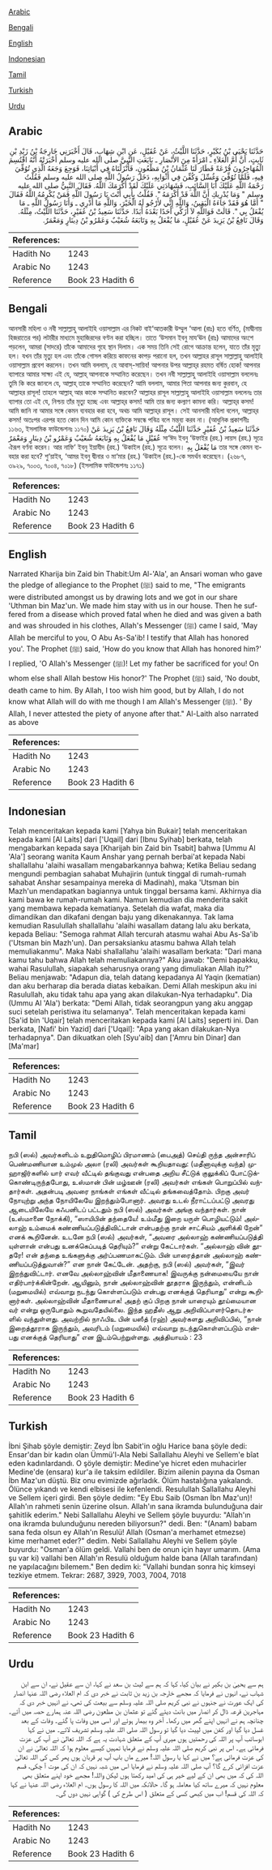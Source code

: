 [Arabic](#arabic)

[Bengali](#bengali)

[English](#english)

[Indonesian](#indonesian)

[Tamil](#tamil)

[Turkish](#turkish)

[Urdu](#urdu)

## Arabic


<div dir="rtl" lang="ar" style={{fontSize:'larger',backgroundColor:'#f8f9fa',padding:20}}>
حَدَّثَنَا يَحْيَى بْنُ بُكَيْرٍ، حَدَّثَنَا اللَّيْثُ، عَنْ عُقَيْلٍ، عَنِ ابْنِ شِهَابٍ، قَالَ أَخْبَرَنِي خَارِجَةُ بْنُ زَيْدِ بْنِ ثَابِتٍ، أَنَّ أُمَّ الْعَلاَءِ ـ امْرَأَةً مِنَ الأَنْصَارِ ـ بَايَعَتِ النَّبِيَّ صلى الله عليه وسلم أَخْبَرَتْهُ أَنَّهُ اقْتُسِمَ الْمُهَاجِرُونَ قُرْعَةً فَطَارَ لَنَا عُثْمَانُ بْنُ مَظْعُونٍ، فَأَنْزَلْنَاهُ فِي أَبْيَاتِنَا، فَوَجِعَ وَجَعَهُ الَّذِي تُوُفِّيَ فِيهِ، فَلَمَّا تُوُفِّيَ وَغُسِّلَ وَكُفِّنَ فِي أَثْوَابِهِ، دَخَلَ رَسُولُ اللَّهِ صلى الله عليه وسلم فَقُلْتُ رَحْمَةُ اللَّهِ عَلَيْكَ أَبَا السَّائِبِ، فَشَهَادَتِي عَلَيْكَ لَقَدْ أَكْرَمَكَ اللَّهُ‏.‏ فَقَالَ النَّبِيُّ صلى الله عليه وسلم ‏"‏ وَمَا يُدْرِيكِ أَنَّ اللَّهَ قَدْ أَكْرَمَهُ ‏"‏‏.‏ فَقُلْتُ بِأَبِي أَنْتَ يَا رَسُولَ اللَّهِ فَمَنْ يُكْرِمُهُ اللَّهُ فَقَالَ ‏"‏ أَمَّا هُوَ فَقَدْ جَاءَهُ الْيَقِينُ، وَاللَّهِ إِنِّي لأَرْجُو لَهُ الْخَيْرَ، وَاللَّهِ مَا أَدْرِي ـ وَأَنَا رَسُولُ اللَّهِ ـ مَا يُفْعَلُ بِي ‏"‏‏.‏ قَالَتْ فَوَاللَّهِ لاَ أُزَكِّي أَحَدًا بَعْدَهُ أَبَدًا‏.‏ حَدَّثَنَا سَعِيدُ بْنُ عُفَيْرٍ، حَدَّثَنَا اللَّيْثُ، مِثْلَهُ‏.‏ وَقَالَ نَافِعُ بْنُ يَزِيدَ عَنْ عُقَيْلٍ، مَا يُفْعَلُ بِهِ وَتَابَعَهُ شُعَيْبٌ وَعَمْرُو بْنُ دِينَارٍ وَمَعْمَرٌ‏.‏
</div>
<div style={{backgroundColor:'#f8f9fa',padding:20, marginBottom: 10}}><table> <thead> <tr> <th>References:</th> <th></th> </tr> </thead> <tbody><tr><td>Hadith No</td><td>1243</td></tr><tr><td>Arabic No</td><td>1243</td></tr><tr><td>Reference</td><td>Book 23 Hadith 6</td></tr></tbody></table></div>

## Bengali


<div dir="ltr" lang="bn" style={{fontSize:'larger',backgroundColor:'#f8f9fa',padding:20}}>
আনসারী মহিলা ও নবী সাল্লাল্লাহু আলাইহি ওয়াসাল্লাম এর নিকট বাই‘আতকারী উম্মুল ‘আলা (রাঃ) হতে বর্ণিত, (মাদ্বীনায় হিজরাতের পর) লটারীর মাধ্যমে মুহাজিরদের বণ্টন করা হচ্ছিল। তাতে ‘উসমান ইবনু মায‘ঊন (রাঃ) আমাদের অংশে পড়লেন, আমরা (সাদরে) তাঁকে আমাদের গৃহে স্থান দিলাম। এক সময় তিনি সেই রোগে আক্রান্ত হলেন, যাতে তাঁর মৃত্যু হল। যখন তাঁর মৃত্যু হল এবং তাঁকে গোসল করিয়ে কাফনের কাপড় পরানো হল, তখন আল্লাহর রাসূল সাল্লাল্লাহু আলাইহি ওয়াসাল্লাম প্রবেশ করলেন। তখন আমি বললাম, হে আবাস্-সায়িব! আপনার উপর আল্লাহ্‌র রহমত বর্ষিত হোক! আপনার ব্যাপারে আমার সাক্ষ্য এই যে, আল্লাহ্ আপনাকে সম্মানিত করেছেন। তখন নবী সাল্লাল্লাহু আলাইহি ওয়াসাল্লাম বললেনঃ তুমি কি করে জানলে যে, আল্লাহ্ তাকে সম্মানিত করেছেন? আমি বললাম, আমার পিতা আপনার জন্য কুরবান, হে আল্লাহর রাসূল! তাহলে আল্লাহ্ আর কাকে সম্মানিত করবেন? আল্লাহর রাসূল সাল্লাল্লাহু আলাইহি ওয়াসাল্লাম বললেনঃ তার ব্যাপার তো এই যে, নিশ্চয় তাঁর মৃত্যু হচ্ছে এবং আল্লাহ্‌র কসম! আমি তার জন্য কল্যাণ কামনা করি। আল্লাহ্‌র কসম! আমি জানি না আমার সঙ্গে কেমন ব্যবহার করা হবে, অথচ আমি আল্লাহ্‌র রাসূল। সেই আনসারী মহিলা বলেন, আল্লাহ্‌র কসম! অতঃপর এরপর হতে কোন দিন আমি কোন ব্যক্তিকে সম্বন্ধে পবিত্র বলে মন্তব্য করব না। (আধুনিক প্রকাশনীঃ ১১৬৩, ইসলামিক ফাউন্ডেশনঃ ১১৭০) حَدَّثَنَا سَعِيدُ بْنُ عُفَيْرٍ حَدَّثَنَا اللَّيْثُ مِثْلَهُ وَقَالَ نَافِعُ بْنُ يَزِيدَ عَنْ عُقَيْلٍ مَا يُفْعَلُ بِهِ وَتَابَعَهُ شُعَيْبٌ وَعَمْرُو بْنُ دِينَارٍ وَمَعْمَرٌ সা‘ঈদ ইবনু ‘উফাইর (রহ.) লায়স (রহ.) সূত্রে ঐরূপ বর্ণনা করেন। আর নাফি‘ ইবনু ইয়াযীদ (রহ.) ‘উকাইল (রহ.) সূত্রে বলেন। مَا يُفْعَلُ بِهِ তার সঙ্গে কেমন ব্যবহার করা হবে? শু‘য়াইব, ‘আমর ইবনু দ্বীনার ও মা‘মার (রহ.) ‘উকাইল (রহ.)-কে সমর্থন করেছেন। (২৬৮৭, ৩৯২৯, ৭০০৩, ৭০০৪, ৭০১৮) (ইসলামিক ফাউন্ডেশনঃ ১১৭১)
</div>
<div style={{backgroundColor:'#f8f9fa',padding:20, marginBottom: 10}}><table> <thead> <tr> <th>References:</th> <th></th> </tr> </thead> <tbody><tr><td>Hadith No</td><td>1243</td></tr><tr><td>Arabic No</td><td>1243</td></tr><tr><td>Reference</td><td>Book 23 Hadith 6</td></tr></tbody></table></div>

## English


<div dir="ltr" lang="en" style={{fontSize:'larger',backgroundColor:'#f8f9fa',padding:20}}>
Narrated Kharija bin Zaid bin Thabit:Um Al-'Ala', an Ansari woman who gave the pledge of allegiance to the Prophet (ﷺ) said to me, "The emigrants were distributed amongst us by drawing lots and we got in our share 'Uthman bin Maz'un. We made him stay with us in our house. Then he suffered from a disease which proved fatal when he died and was given a bath and was shrouded in his clothes, Allah's Messenger (ﷺ) came I said, 'May Allah be merciful to you, O Abu As-Sa'ib! I testify that Allah has honored you'. The Prophet (ﷺ) said, 'How do you know that Allah has honored him?' I replied, 'O Allah's Messenger (ﷺ)! Let my father be sacrificed for you! On whom else shall Allah bestow His honor?' The Prophet (ﷺ) said, 'No doubt, death came to him. By Allah, I too wish him good, but by Allah, I do not know what Allah will do with me though I am Allah's Messenger (ﷺ). ' By Allah, I never attested the piety of anyone after that." Al-Laith also narrated as above
</div>
<div style={{backgroundColor:'#f8f9fa',padding:20, marginBottom: 10}}><table> <thead> <tr> <th>References:</th> <th></th> </tr> </thead> <tbody><tr><td>Hadith No</td><td>1243</td></tr><tr><td>Arabic No</td><td>1243</td></tr><tr><td>Reference</td><td>Book 23 Hadith 6</td></tr></tbody></table></div>

## Indonesian


<div dir="ltr" lang="id" style={{fontSize:'larger',backgroundColor:'#f8f9fa',padding:20}}>
Telah menceritakan kepada kami [Yahya bin Bukair] telah menceritakan kepada kami [Al Laits] dari ['Uqail] dari [Ibnu Syihab] berkata, telah mengabarkan kepada saya [Kharijah bin Zaid bin Tsabit] bahwa [Ummu Al 'Ala'] seorang wanita Kaum Anshar yang pernah berbai'at kepada Nabi shallallahu 'alaihi wasallam mengabarkannya bahwa; Ketika Beliau sedang mengundi pembagian sahabat Muhajirin (untuk tinggal di rumah-rumah sahabat Anshar sesampainya mereka di Madinah), maka 'Utsman bin Mazh'un mendapatkan bagiannya untuk tinggal bersama kami. Akhirnya dia kami bawa ke rumah-rumah kami. Namun kemudian dia menderita sakit yang membawa kepada kematianya. Setelah dia wafat, maka dia dimandikan dan dikafani dengan baju yang dikenakannya. Tak lama kemudian Rasulullah shallallahu 'alaihi wasallam datang lalu aku berkata, kepada Beliau: "Semoga rahmat Allah tercurah atasmu wahai Abu As-Sa'ib ('Utsman bin Mazh'un). Dan persaksianku atasmu bahwa Allah telah memuliakanmu". Maka Nabi shallallahu 'alaihi wasallam berkata: "Dari mana kamu tahu bahwa Allah telah memuliakannya?" Aku jawab: "Demi bapakku, wahai Rasulullah, siapakah seharusnya orang yang dimuliakan Allah itu?" Beliau menjawab: "Adapun dia, telah datang kepadanya Al Yaqin (kematian) dan aku berharap dia berada diatas kebaikan. Demi Allah meskipun aku ini Rasulullah, aku tidak tahu apa yang akan dilakukan-Nya terhadapku". Dia (Ummu Al 'Ala') berkata: "Demi Allah, tidak seorangpun yang aku anggap suci setelah peristiwa itu selamanya". Telah menceritakan kepada kami [Sa'id bin 'Uqair] telah menceritakan kepada kami [Al Laits] seperti ini. Dan berkata, [Nafi' bin Yazid] dari ['Uqail]: "Apa yang akan dilakukan-Nya terhadapnya". Dan dikuatkan oleh [Syu'aib] dan ['Amru bin Dinar] dan [Ma'mar]
</div>
<div style={{backgroundColor:'#f8f9fa',padding:20, marginBottom: 10}}><table> <thead> <tr> <th>References:</th> <th></th> </tr> </thead> <tbody><tr><td>Hadith No</td><td>1243</td></tr><tr><td>Arabic No</td><td>1243</td></tr><tr><td>Reference</td><td>Book 23 Hadith 6</td></tr></tbody></table></div>

## Tamil


<div dir="ltr" lang="ta" style={{fontSize:'larger',backgroundColor:'#f8f9fa',padding:20}}>
நபி (ஸல்) அவர்களிடம் உறுதிமொழிப் பிரமாணம் (பைஅத்) செய்தி ருந்த அன்சாரிப் பெண்மணியான உம்முல் அலா (ரலி) அவர்கள் கூறியதாவது: (மதீனாவுக்கு வந்த) முஹாஜிர்களில் யார் எவர் வீட்டில் தங்குவது என்பதை அறிய சீட்டுக் குலுக்கிப் போட்டுக்கொண்டிருந்தபோது, உஸ்மான் பின் மழ்ஊன் (ரலி) அவர்கள் எங்கள் பொறுப்பில் வந்தார்கள். அதன்படி அவரை நாங்கள் எங்கள் வீட்டில் தங்கவைத்தோம். பிறகு அவர் நோயுற்று அந்த நோயிலேயே இறந்தும்போனார். அவரது உடல் நீராட்டப்பட்டு அவரது ஆடையிலேயே கஃபனிடப் பட்டதும் நபி (ஸல்) அவர்கள் அங்கு வந்தார்கள். நான் (உஸ்மானை நோக்கி), “ஸாயிபின் தந்தையே! உம்மீது இறை யருள் பொழியட்டும்! அல்லாஹ் உம்மைக் கண்ணியப்படுத்திவிட்டான் என்பதற்கு நான் சாட்சியம் அளிக்கி றேன்” எனக் கூறினேன். உடனே நபி (ஸல்) அவர்கள், “அவரை அல்லாஹ் கண்ணியப்படுத்தி யுள்ளான் என்பது உனக்கெப்படித் தெரியும்?” என்று கேட்டார்கள். “அல்லாஹ் வின் தூதரே! என் தந்தை உங்களுக்கு அர்ப்பணமாகட்டும். பின் யாரைத்தான் அல்லாஹ் கண்ணியப்படுத்துவான்?” என நான் கேட்டேன். அதற்கு, நபி (ஸல்) அவர்கள், “இவர் இறந்துவிட்டார். எனவே அல்லாஹ்வின் மீதாணையாக! இவருக்கு நன்மையையே நான் எதிர்பார்க்கின்றேன். ஆயினும், நான் அல்லாஹ்வின் தூதராக இருந்தும், என்னிடம் (மறுமையில்) எவ்வாறு நடந்து கொள்ளப்படும் என்பது எனக்குத் தெரியாது” என்று கூறினார்கள். அல்லாஹ்வின் மீதாணையாக! அதற் குப் பிறகு நான் யாரையும் தூய்மையான வர் என்று ஒருபோதும் கூறுவதேயில்லை. இந்த ஹதீஸ் ஆறு அறிவிப்பாளர்தொடர்களில் வந்துள்ளது. அவற்றில் நாஃபிஉ பின் யஸீத் (ரஹ்) அவர்களது அறிவிப்பில், “நான் இறைத்தூராக இருந்தும், அவரிடம் (மறுமையில்) எவ்வாறு நடந்துகொள்ளப்படும் என்பது எனக்குத் தெரியாது” என இடம்பெற்றுள்ளது. அத்தியாயம் : 23
</div>
<div style={{backgroundColor:'#f8f9fa',padding:20, marginBottom: 10}}><table> <thead> <tr> <th>References:</th> <th></th> </tr> </thead> <tbody><tr><td>Hadith No</td><td>1243</td></tr><tr><td>Arabic No</td><td>1243</td></tr><tr><td>Reference</td><td>Book 23 Hadith 6</td></tr></tbody></table></div>

## Turkish


<div dir="ltr" lang="tr" style={{fontSize:'larger',backgroundColor:'#f8f9fa',padding:20}}>
İbni Şihab şöyle demiştir: Zeyd İbn Sabit'in oğlu Harice bana şöyle dedi: Ensar'dan bir kadın olan Ümmü'l-Ala Nebi Sallallahu Aleyhi ve Sellem'e bîat eden kadınlardandı. O şöyle demiştir: Medine'ye hicret eden muhacirler Medine'de (ensara) kur'a ile taksim edildiler. Bizim ailenin payına da Osman İbn Maz'un düştü. Biz onu evimizde ağırladık. Ölüm hastalığına yakalandı. Ölünce yıkandı ve kendi elbisesi ile kefenlendi. Resulullah Sallallahu Aleyhi ve Sellem içeri girdi. Ben şöyle dedim: "Ey Ebu Saib (Osman İbn Maz'un)! Allah'ın rahmeti senin üzerine olsun. Allah'ın sana ikramda bulunduğuna dair şahitlik ederim." Nebi Sallallahu Aleyhi ve Sellem şöyle buyurdu: "Allah'ın ona ikramda bulunduğunu nereden biliyorsun?" dedi. Ben: "(Anam) babam sana feda olsun ey Allah'ın Resulü! Allah (Osman'a merhamet etmezse) kime merhamet eder?" dedim. Nebi Sallallahu Aleyhi ve Sellem şöyle buyurdu: "Osman'a ölüm geldi. Vallahi ben de onun için hayır umarım. (Ama şu var ki) vallahi ben Allah'ın Resulü olduğum halde bana (Allah tarafından) ne yapılacağını bilemem." Ben dedim ki: "Vallahi bundan sonra hiç kimseyi tezkiye etmem. Tekrar: 2687, 3929, 7003, 7004, 7018
</div>
<div style={{backgroundColor:'#f8f9fa',padding:20, marginBottom: 10}}><table> <thead> <tr> <th>References:</th> <th></th> </tr> </thead> <tbody><tr><td>Hadith No</td><td>1243</td></tr><tr><td>Arabic No</td><td>1243</td></tr><tr><td>Reference</td><td>Book 23 Hadith 6</td></tr></tbody></table></div>

## Urdu


<div dir="rtl" lang="ur" style={{fontSize:'larger',backgroundColor:'#f8f9fa',padding:20}}>
ہم سے یحییٰ بن بکیر نے بیان کیا، کہا کہ ہم سے لیث بن سعد نے کہا، ان سے عقیل نے، ان سے ابن شہاب نے، انہوں نے فرمایا کہ مجھے خارجہ بن زید بن ثابت نے خبر دی کہ ام العلاء رضی اللہ عنہا انصار کی ایک عورت نے جنہوں نے نبی کریم صلی اللہ علیہ وسلم سے بیعت کی تھی، نے انہیں خبر دی کہ مہاجرین قرعہ ڈال کر انصار میں بانٹ دیئے گئے تو عثمان بن مظعون رضی اللہ عنہ ہمارے حصہ میں آئے۔ چنانچہ ہم نے انہیں اپنے گھر میں رکھا۔ آخر وہ بیمار ہوئے اور اسی میں وفات پا گئے۔ وفات کے بعد غسل دیا گیا اور کفن میں لپیٹ دیا گیا تو رسول اللہ صلی اللہ علیہ وسلم تشریف لائے۔ میں نے کہا ابوسائب آپ پر اللہ کی رحمتیں ہوں میری آپ کے متعلق شہادت یہ ہے کہ اللہ تعالیٰ نے آپ کی عزت فرمائی ہے۔ اس پر نبی کریم صلی اللہ علیہ وسلم نے فرمایا تمہیں کیسے معلوم ہوا کہ اللہ تعالیٰ نے ان کی عزت فرمائی ہے؟ میں نے کہا یا رسول اللہ! میرے ماں باپ آپ پر قربان ہوں پھر کس کی اللہ تعالیٰ عزت افزائی کرے گا؟ آپ صلی اللہ علیہ وسلم نے فرمایا اس میں شبہ نہیں کہ ان کی موت آ چکی، قسم اللہ کی کہ میں بھی ان کے لیے خیر ہی کی امید رکھتا ہوں لیکن واللہ! مجھے خود اپنے متعلق بھی معلوم نہیں کہ میرے ساتھ کیا معاملہ ہو گا۔ حالانکہ میں اللہ کا رسول ہوں۔ ام العلاء رضی اللہ عنہا نے کہا کہ اللہ کی قسم! اب میں کبھی کسی کے متعلق ( اس طرح کی ) گواہی نہیں دوں گی۔
</div>
<div style={{backgroundColor:'#f8f9fa',padding:20, marginBottom: 10}}><table> <thead> <tr> <th>References:</th> <th></th> </tr> </thead> <tbody><tr><td>Hadith No</td><td>1243</td></tr><tr><td>Arabic No</td><td>1243</td></tr><tr><td>Reference</td><td>Book 23 Hadith 6</td></tr></tbody></table></div>